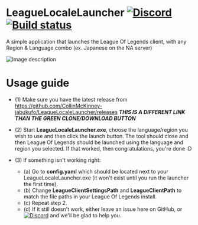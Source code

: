 # LeagueLocaleLauncher [![Discord](https://img.shields.io/discord/713264229427445770?color=Blue&label=Join%20Us%20On%20Discord&style=plastic)](https://discord.gg/vA4w7rn) [![Build status](https://ci.appveyor.com/api/projects/status/5btl6k5d8tae4gk6?svg=true)](https://ci.appveyor.com/project/CollinMcKinney/leaguelocalelauncher)


A simple application that launches the League Of Legends client, with any Region &amp; Language combo (ex. Japanese on the NA server)

![Image description](https://i.imgur.com/c8bhvj4.png)

# Usage guide

* (1) Make sure you have the latest release from https://github.com/CollinMcKinney-jabukufo/LeagueLocaleLauncher/releases ***THIS IS A DIFFERENT LINK THAN THE GREEN CLONE/DOWNLOAD BUTTON***


* (2) Start **LeagueLocaleLauncher.exe**, choose the language/region you wish to use and then click the launch button. The tool should close and then League Of Legends should be launched using the language and region you selected. If that worked, then congratulations, you're done :D


* (3) If something isn't working right:
  * (a) Go to **config.yaml** which should be located next to your LeagueLocaleLauncher.exe (it won't exist until you run the launcher the first time).
  * (b) Change **LeagueClientSettingsPath** and **LeagueClientPath** to match the file paths in your League Of Legends install.
  * (c) Repeat step 2.
  * (d) If it still doesn't work, either leave an issue here on GitHub, or [![Discord](https://img.shields.io/discord/713264229427445770?color=Blue&label=Join%20Us%20On%20Discord&style=plastic)](https://discord.gg/vA4w7rn) and we'll be glad to help you.
